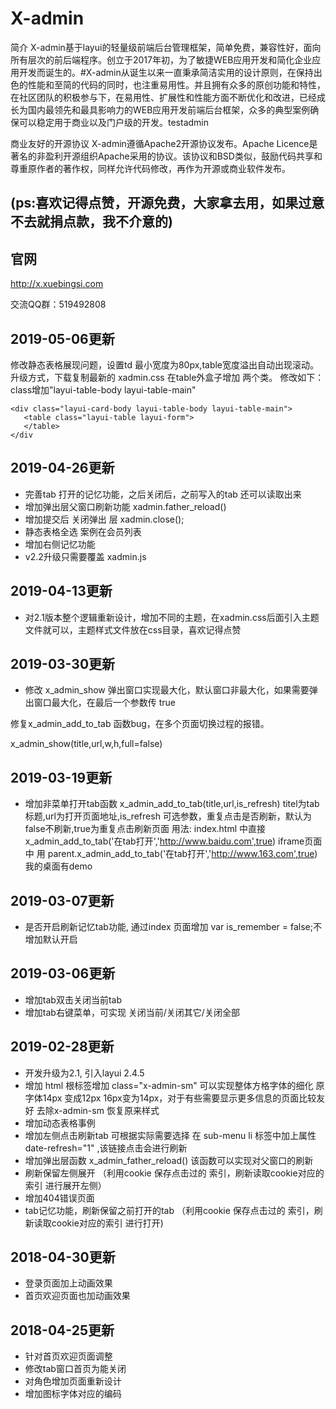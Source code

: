 # X-admin

简介
X-admin基于layui的轻量级前端后台管理框架，简单免费，兼容性好，面向所有层次的前后端程序。创立于2017年初，为了敏捷WEB应用开发和简化企业应用开发而诞生的。#X-admin从诞生以来一直秉承简洁实用的设计原则，在保持出色的性能和至简的代码的同时，也注重易用性。并且拥有众多的原创功能和特性，在社区团队的积极参与下，在易用性、扩展性和性能方面不断优化和改进，已经成长为国内最领先和最具影响力的WEB应用开发前端后台框架，众多的典型案例确保可以稳定用于商业以及门户级的开发。testadmin

商业友好的开源协议
X-admin遵循Apache2开源协议发布。Apache Licence是著名的非盈利开源组织Apache采用的协议。该协议和BSD类似，鼓励代码共享和尊重原作者的著作权，同样允许代码修改，再作为开源或商业软件发布。

## (ps:喜欢记得点赞，开源免费，大家拿去用，如果过意不去就捐点款，我不介意的)

## 官网

http://x.xuebingsi.com

交流QQ群：519492808

## 2019-05-06更新

修改静态表格展现问题，设置td 最小宽度为80px,table宽度溢出自动出现滚动。
升级方式，下载复制最新的 xadmin.css 在table外盒子增加 两个类。
修改如下：class增加"layui-table-body layui-table-main"
 ```
<div class="layui-card-body layui-table-body layui-table-main">
    <table class="layui-table layui-form">
    </table>
</div
```

## 2019-04-26更新

* 完善tab 打开的记忆功能，之后关闭后，之前写入的tab 还可以读取出来
* 增加弹出层父窗口刷新功能 xadmin.father_reload()
* 增加提交后 关闭弹出 层  xadmin.close();
* 静态表格全选  案例在会员列表
* 增加右侧记忆功能 
* v2.2升级只需要覆盖 xadmin.js

## 2019-04-13更新

* 对2.1版本整个逻辑重新设计，增加不同的主题，在xadmin.css后面引入主题文件就可以，主题样式文件放在css目录，喜欢记得点赞

## 2019-03-30更新
* 修改 x_admin_show 弹出窗口实现最大化，默认窗口非最大化，如果需要弹出窗口最大化，在最后一个参数传 true

修复x_admin_add_to_tab 函数bug，在多个页面切换过程的报错。

x_admin_show(title,url,w,h,full=false)

## 2019-03-19更新
* 增加非菜单打开tab函数 x_admin_add_to_tab(title,url,is_refresh) titel为tab标题,url为打开页面地址,is_refresh 可选参数，重复点击是否刷新，默认为false不刷新,true为重复点击刷新页面
用法:
index.html 中直接 x_admin_add_to_tab('在tab打开','http://www.baidu.com',true)
iframe页面中  用 parent.x_admin_add_to_tab('在tab打开','http://www.163.com',true)
我的桌面有demo

## 2019-03-07更新
* 是否开启刷新记忆tab功能, 通过index 页面增加 var is_remember = false;不增加默认开启

## 2019-03-06更新

* 增加tab双击关闭当前tab
* 增加tab右键菜单，可实现 关闭当前/关闭其它/关闭全部

## 2019-02-28更新

* 开发升级为2.1, 引入layui 2.4.5 
* 增加 html 根标签增加 class="x-admin-sm" 可以实现整体方格字体的细化 原字体14px 变成12px 16px变为14px，对于有些需要显示更多信息的页面比较友好 去除x-admin-sm 恢复原来样式
* 增加动态表格事例
* 增加左侧点击刷新tab 可根据实际需要选择  在 sub-menu li 标签中加上属性 date-refresh="1" ,该链接点击会进行刷新
* 增加弹出层函数 x_admin_father_reload() 该函数可以实现对父窗口的刷新
* 刷新保留左侧展开 （利用cookie 保存点击过的 索引，刷新读取cookie对应的索引 进行展开左侧）
* 增加404错误页面
* tab记忆功能，刷新保留之前打开的tab （利用cookie 保存点击过的 索引，刷新读取cookie对应的索引 进行打开)


## 2018-04-30更新

* 登录页面加上动画效果
* 首页欢迎页面也加动画效果

## 2018-04-25更新

* 针对首页欢迎页面调整
* 修改tab窗口首页为能关闭
* 对角色增加页面重新设计
* 增加图标字体对应的编码